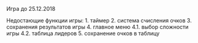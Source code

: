 Игра до 25.12.2018

Недостающие функции игры:
              1. таймер
              2. система счисления очков
              3. сохранения результатов игры
              4. главное меню
                      4.1. выбор сложности игры
                      4.2. таблица лидеров
              5. сохранение очков в таблицу 
